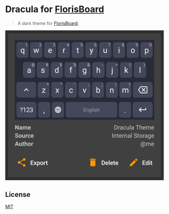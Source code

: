# Dracula for [FlorisBoard](https://github.com/florisboard/florisboard/issues)

> A dark theme for [FlorisBoard](https://github.com/florisboard/florisboard/issues).

![Screenshot](./screenshot.png)

## License

[MIT](./LICENSE)

